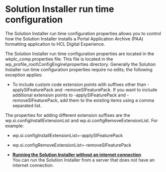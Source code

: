 # Solution Installer run time configuration

The Solution Installer run time configuration properties allows you to control how the Solution Installer installs a Portal Application Archive (PAA) formatting application to HCL Digital Experience.

The Solution Installer run time configuration properties are located in the wkplc_comp.properties file. This file is located in the wp_profile_root\ConfigEngine\properties directory. Generally the Solution Installer run time configuration properties require no edits; the following exception applies:

-   To include custom code extension points with suffixes other than -applySIFeaturePack and -removeSIFeaturePack. If you want to include additional extension points to -applySIFeaturePack and -removeSIFeaturePack, add them to the existing items using a comma separated list.

The properties for adding different extension suffixes are the wp.si.configInstallExtensionList and wp.si.configRemoveExtensionList. For example:

-   wp.si.configInstallExtensionList=-applySIFeaturePack
-   wp.si.configRemoveExtensionList=-removeSIFeaturePack

-   **[Running the Solution Installer without an internet connection](run_si_noconnect.md)**  
You can run the Solution Installer from a server that does not have an internet connection.


